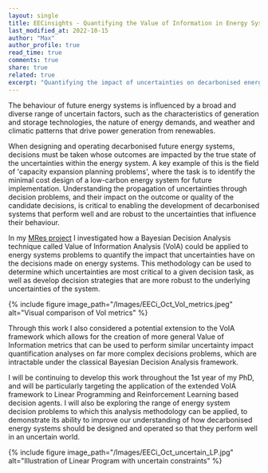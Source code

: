 ```yaml
---
layout: single
title: EECinsights - Quantifying the Value of Information in Energy Systems
last_modified_at: 2022-10-15
author: "Max"
author_profile: true
read_time: true
comments: true
share: true
related: true
excerpt: "Quantifying the impact of uncertainties on decarbonised energy system design problems"
---
```


The behaviour of future energy systems is influenced by a broad and diverse range of uncertain factors, such as the characteristics of generation and storage technologies, the nature of energy demands, and weather and climatic patterns that drive power generation from renewables.

When designing and operating decarbonised future energy systems, decisions must be taken whose outcomes are impacted by the true state of the uncertainties within the energy system. A key example of this is the field of 'capacity expansion planning problems', where the task is to identify the minimal cost design of a low-carbon energy system for future implementation. Understanding the propagation of uncertainties through decision problems, and their impact on the outcome or quality of the candidate decisions, is critical to enabling the development of decarbonised systems that perform well and are robust to the uncertainties that influence their behaviour.



In my [MRes project](http://mal84.user.srcf.net/mres/LangtryMA_MRes_Thesis.pdf) I investigated how a Bayesian Decision Analysis technique called Value of Information Analysis (VoIA) could be applied to energy systems problems to quantify the impact that uncertainties have on the decisions made on energy systems. This methodology can be used to determine which uncertainties are most critical to a given decision task, as well as develop decision strategies that are more robust to the underlying uncertainties of the system.

{% include figure image_path="/Images/EECi_Oct_VoI_metrics.jpeg" alt="Visual comparison of VoI metrics" %}

Through this work I also considered a potential extension to the VoIA framework which allows for the creation of more general Value of Information metrics that can be used to perform similar uncertainty impact quantification analyses on far more complex decisions problems, which are intractable under the classical Bayesian Decision Analysis framework.

I will be continuing to develop this work throughout the 1st year of my PhD, and will be particularly targeting the application of the extended VoIA framework to Linear Programming and Reinforcement Learning based decision agents. I will also be exploring the range of energy system decision problems to which this analysis methodology can be applied, to demonstrate its ability to improve our understanding of how decarbonised energy systems should be designed and operated so that they perform well in an uncertain world.

{% include figure image_path="/Images/EECi_Oct_uncertain_LP.jpg" alt="Illustration of Linear Program with uncertain constraints" %}